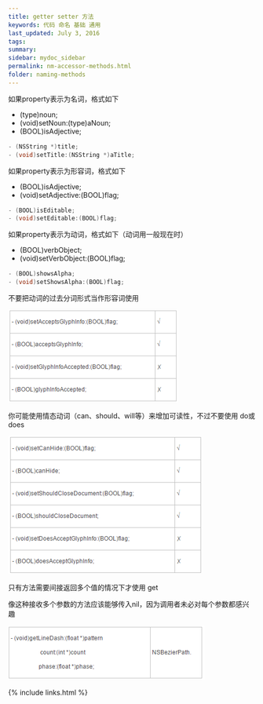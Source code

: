 ```yaml
---
title: getter setter 方法
keywords: 代码 命名 基础 通用
last_updated: July 3, 2016
tags:
summary:
sidebar: mydoc_sidebar
permalink: nm-accessor-methods.html
folder: naming-methods
---
```



如果property表示为名词，格式如下

- (type)noun;
- (void)setNoun:(type)aNoun;  
- (BOOL)isAdjective;

```objective-c
- (NSString *)title;
- (void)setTitle:(NSString *)aTitle;
```

如果property表示为形容词，格式如下

- (BOOL)isAdjective;
- (void)setAdjective:(BOOL)flag;  

```objective-c
- (BOOL)isEditable;
- (void)setEditable:(BOOL)flag;
```

如果property表示为动词，格式如下（动词用一般现在时）

- (BOOL)verbObject;
- (void)setVerbObject:(BOOL)flag;  

```objective-c
- (BOOL)showsAlpha;
- (void)setShowsAlpha:(BOOL)flag;
```

不要把动词的过去分词形式当作形容词使用  

![1441510445810397](assets/1441510445810397.png)

你可能使用情态动词（can、should、will等）来增加可读性，不过不要使用 do或 does

![1441510455806266](assets/1441510455806266.png)

只有方法需要间接返回多个值的情况下才使用 get

像这种接收多个参数的方法应该能够传入nil，因为调用者未必对每个参数都感兴趣

![1441510465224919](assets/1441510465224919.png)




{% include links.html %}
